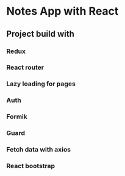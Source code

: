 # Notes App with React


## Project build with
### Redux
### React router
### Lazy loading for pages
### Auth
### Formik
### Guard
### Fetch data with axios
### React bootstrap
